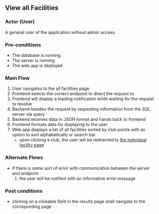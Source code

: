 ## View all Facilities

### Actor (User)
A general user of the application without admin access

### Pre-conditions
- The database is running
- The server is running
- The web app is deployed

### Main Flow
1. User navigates to the all facilities page
2. Frontend selects the correct endpoint to direct the request to
3. Frontend will display a loading notification while waiting for the request to resolve
4. Backend handles the request by requesting information from the SQL server via query
5. Backend receives data in JSON format and hands back to frontend
6. Frontend formats data for displaying to the user
7. Web app displays a list of all facilities sorted by club points with an option to sort alphabetically or search bar
    - upon clicking a club, the user will be redirected to [the individual facility page](https://github.com/sunnehh/AthleticsOntario/blob/main/documentation/use_cases/Pages/Facilities_Page_Individual.md)

### Alternate Flows
- If there is some sort of error with communication between the server and endpoint
  1. the user will be notified with an informative error message

### Post conditions
- clicking on a clickable field in the results page shall navigate to the corrisponding page
